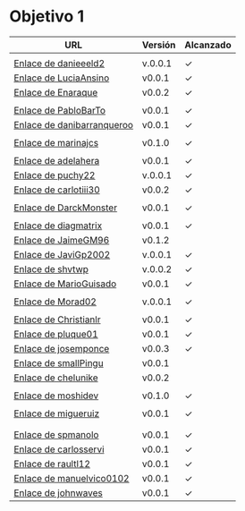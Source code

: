 # Objetivo 1

| URL                                        | Versión | Alcanzado |
|--------------------------------------------|---------|-----------|
| <!-- Enlace de sergioae19 --> | | |
| [Enlace de danieeeld2](https://github.com/danieeeld2/LogisticsRoutes/pull/6) | v.0.0.1 | ✓  |
| [Enlace de LuciaAnsino](https://github.com/LuciaAnsino/CompraOnline/pull/2) | v0.0.1 |✓ |
| [Enlace de Enaraque](https://github.com/Enaraque/bus_stadistics/pull/2)| v0.0.2 | ✓|
| <!-- Enlace de B G J --> | | |
| [Enlace de PabloBarTo](https://github.com/PabloBarTo/Empresa/pull/2) | v0.0.1 |✓ |
| [Enlace de danibarranqueroo](https://github.com/danibarranqueroo/TransporteEquitativo/pull/5) | v0.0.1 | ✓ |
| <!-- Enlace de Amadocm --> | | |
| [Enlace de marinajcs](https://github.com/marinajcs/asignacionTareas/pull/3) | v0.1.0 | ✓ |
| <!-- Enlace de C V C --> | | |
| [Enlace de adelahera](https://github.com/adelahera/basket-stats/pull/5) | v0.0.1 | ✓ |
| [Enlace de puchy22](https://github.com/puchy22/nutri-app/pull/2) | v.0.0.1 |✓  |
| [Enlace de carlotiii30](https://github.com/carlotiii30/organizacionSemanal/pull/3) | v0.0.2 |✓ |
| <!-- Enlace de sergioffdez --> | | |
| [Enlace de DarckMonster](https://github.com/DarckMonster/PCscrap/pull/2) | v0.0.1 |✓|
| <!-- Enlace de F A D --> | | |
| [Enlace de diagmatrix](https://github.com/diagmatrix/maybe-better-maybe-worse/pull/9) | v0.0.1 | ✓ |
| [Enlace de JaimeGM96](https://github.com/JaimeGM96/RutasAutobuses/pull/2) | v0.1.2 | |
| [Enlace de JaviGp2002](https://github.com/javigp2002/LazyFood/pull/2) | v.0.0.1 | ✓ |
| [Enlace de shvtwp](https://github.com/shvtwp/DePendiente/pull/5) | v.0.0.2 | ✓|
| [Enlace de MarioGuisado](https://github.com/MarioGuisado/TrainMe/pull/3) | v0.0.1 | ✓ |
| <!-- Enlace de J P S --> | | |
| [Enlace de Morad02](https://github.com/Morad02/F1Data/pull/2) | v.0.0.1 | ✓ |
| <!-- Enlace de albertolj --> | | |
| [Enlace de Christianlr](https://github.com/Christianlr/MIBarberSchedule/pull/5)| v0.0.1 | ✓ |
| [Enlace de pluque01](https://github.com/pluque01/Smart-Location/pull/5) | v0.0.1 | ✓ |
| [Enlace de josemponce](https://github.com/josemponce/RutaMusical/pull/2) | v0.0.3 |✓ |
| [Enlace de smallPingu](https://github.com/smallPingu/antiTarjetas/pull/8)| v0.0.1 | |
| [Enlace de chelunike](https://github.com/chelunike/didactic-chainsaw/pull/3) | v0.0.2 | |
| <!-- Enlace de M M M --> | | |
| [Enlace de moshidev](https://github.com/moshidev/MaquiTracker/pull/4) | v0.1.0 |✓ |
| <!-- Enlace de R L O E --> | | |
| [Enlace de migueruiz](https://github.com/migueruiz/Automatricula/pull/2) | v0.0.1 | ✓|
| <!-- Enlace de Javito198 --> | | |
| <!-- Enlace de Alvarosanpal --> | | |
| [Enlace de spmanolo](https://github.com/spmanolo/calidad-aire/pull/4) | v0.0.1 | ✓ |
| [Enlace de carlosservi](https://github.com/carlosservi/Asistente_Ruta_Camioneros/pull/6)|v0.0.1| ✓ |
| [Enlace de raultl12](https://github.com/raultl12/TeamFinder/pull/3) | v0.0.1 | ✓|
| [Enlace de manuelvico0102](https://github.com/manuelvico0102/easySelect/pull/2) | v0.0.1 | ✓ |
| [Enlace de johnwaves](https://github.com/johnwaves/recambios-express/pull/7) | v0.0.1 | ✓  |
